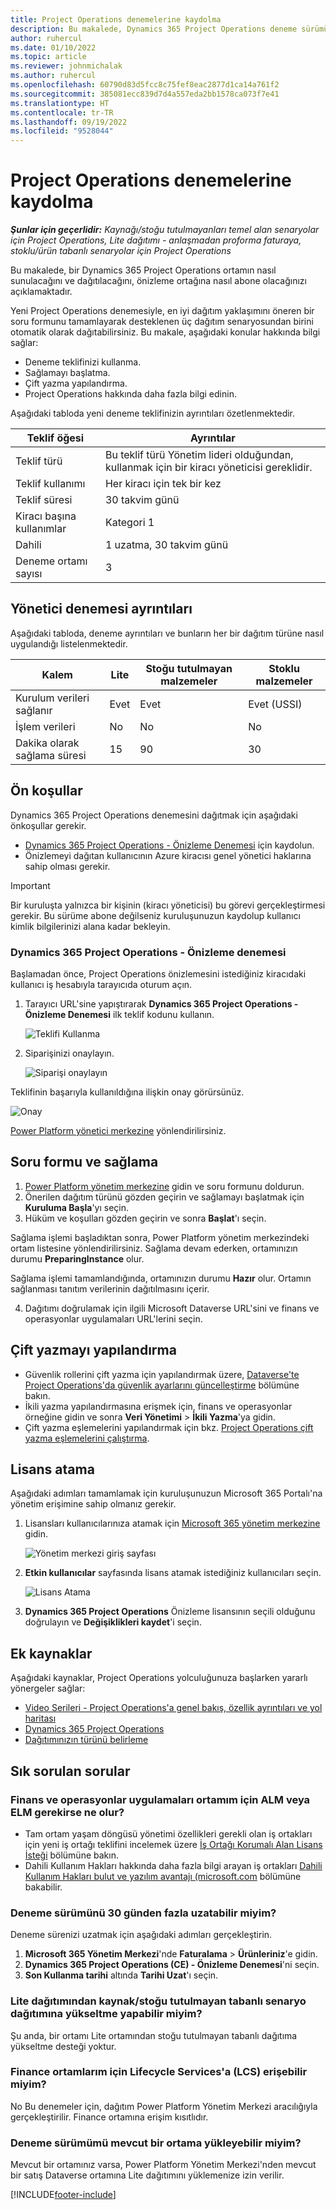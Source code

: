 ```yaml
---
title: Project Operations denemelerine kaydolma
description: Bu makalede, Dynamics 365 Project Operations deneme sürümü dağıtma işlemi açıklanmaktadır.
author: ruhercul
ms.date: 01/10/2022
ms.topic: article
ms.reviewer: johnmichalak
ms.author: ruhercul
ms.openlocfilehash: 60790d83d5fcc8c75fef8eac2877d1ca14a761f2
ms.sourcegitcommit: 385081ecc839d7d4a557eda2bb1578ca073f7e41
ms.translationtype: HT
ms.contentlocale: tr-TR
ms.lasthandoff: 09/19/2022
ms.locfileid: "9528044"
---
```

# <a name="sign-up-for-project-operations-trials"></a>Project Operations denemelerine kaydolma 

_**Şunlar için geçerlidir:** Kaynağı/stoğu tutulmayanları temel alan senaryolar için Project Operations, Lite dağıtımı - anlaşmadan proforma faturaya, stoklu/ürün tabanlı senaryolar için Project Operations_ 



Bu makalede, bir Dynamics 365 Project Operations ortamın nasıl sunulacağını ve dağıtılacağını, önizleme ortağına nasıl abone olacağınızı açıklamaktadır.

Yeni Project Operations denemesiyle, en iyi dağıtım yaklaşımını öneren bir soru formunu tamamlayarak desteklenen üç dağıtım senaryosundan birini otomatik olarak dağıtabilirsiniz. Bu makale, aşağıdaki konular hakkında bilgi sağlar:

- Deneme teklifinizi kullanma.
- Sağlamayı başlatma.
- Çift yazma yapılandırma.
- Project Operations hakkında daha fazla bilgi edinin. 

Aşağıdaki tabloda yeni deneme teklifinizin ayrıntıları özetlenmektedir.

| **Teklif öğesi**               | **Ayrıntılar**                                  |
|------------------------------|----------------------------------------------|
| Teklif türü                   | Bu teklif türü Yönetim lideri olduğundan, kullanmak için bir kiracı yöneticisi gereklidir. |
| Teklif kullanımı                    | Her kiracı için tek bir kez                          |
| Teklif süresi               | 30 takvim günü                             |
| Kiracı başına kullanımlar       | Kategori 1                                            |
| Dahili                    | 1 uzatma, 30 takvim günü               |
| Deneme ortamı sayısı | 3                                            |


## <a name="admin-trial-details"></a>Yönetici denemesi ayrıntıları
Aşağıdaki tabloda, deneme ayrıntıları ve bunların her bir dağıtım türüne nasıl uygulandığı listelenmektedir.

| **Kalem**                      | **Lite**                                     | **Stoğu tutulmayan malzemeler** | **Stoklu malzemeler** |
|-------------------------------|----------------------------------------------|---------------------------|-----------------------|
| Kurulum verileri sağlanır           | Evet                                          | Evet                       | Evet (USSI)            |
| İşlem verileri            | No                                           | No                        | No                    |
| Dakika olarak sağlama süresi  | 15                                           | 90                        | 30                    |
 
## <a name="prerequisites"></a>Ön koşullar
Dynamics 365 Project Operations denemesini dağıtmak için aşağıdaki önkoşullar gerekir.

- [Dynamics 365 Project Operations - Önizleme Denemesi](https://www.aka.ms/try-po) için kaydolun.
- Önizlemeyi dağıtan kullanıcının Azure kiracısı genel yönetici haklarına sahip olması gerekir.

> [!IMPORTANT]
> Bir kuruluşta yalnızca bir kişinin (kiracı yöneticisi) bu görevi gerçekleştirmesi gerekir. Bu sürüme abone değilseniz kuruluşunuzun kaydolup kullanıcı kimlik bilgilerinizi alana kadar bekleyin.

### <a name="dynamics-365-project-operations---preview-trial"></a>Dynamics 365 Project Operations - Önizleme denemesi 

Başlamadan önce, Project Operations önizlemesini istediğiniz kiracıdaki kullanıcı iş hesabıyla tarayıcıda oturum açın.

1. Tarayıcı URL'sine yapıştırarak **Dynamics 365 Project Operations - Önizleme Denemesi** ilk teklif kodunu kullanın.

    ![Teklifi Kullanma](./media/16RedeemFirstOfferNew.png)

2. Siparişinizi onaylayın.

    ![Siparişi onaylayın](./media/17ConfirmOrderNew.png)

  Teklifinin başarıyla kullanıldığına ilişkin onay görürsünüz.

   ![Onay](./media/18OrderConfirmationNew.png)

  [Power Platform yönetici merkezine](https://admin.powerplatform.microsoft.com/projectoperationstrial) yönlendirilirsiniz.

## <a name="questionnaire-and-provisioning"></a>Soru formu ve sağlama

1.  [Power Platform yönetim merkezine](https://admin.powerplatform.com/projectoperationstrial) gidin ve soru formunu doldurun.  
2.  Önerilen dağıtım türünü gözden geçirin ve sağlamayı başlatmak için **Kuruluma Başla**'yı seçin.
3.  Hüküm ve koşulları gözden geçirin ve sonra **Başlat**'ı seçin.

   Sağlama işlemi başladıktan sonra, Power Platform yönetim merkezindeki ortam listesine yönlendirilirsiniz. Sağlama devam ederken, ortamınızın durumu **PreparingInstance** olur.
 
  Sağlama işlemi tamamlandığında, ortamınızın durumu **Hazır** olur. Ortamın sağlanması tanıtım verilerinin dağıtılmasını içerir.
 
4.  Dağıtımı doğrulamak için ilgili Microsoft Dataverse URL'sini ve finans ve operasyonlar uygulamaları URL'lerini seçin.

## <a name="configuring-dual-write"></a>Çift yazmayı yapılandırma
- Güvenlik rollerini çift yazma için yapılandırmak üzere, [Dataverse'te Project Operations'da güvenlik ayarlarını güncelleştirme](resource-provision-new-environment.md#update-security-settings-on-project-operations-on-dataverse) bölümüne bakın.
- İkili yazma yapılandırmasına erişmek için, finans ve operasyonlar örneğine gidin ve sonra **Veri Yönetimi** > **İkili Yazma**'ya gidin.
- Çift yazma eşlemelerini yapılandırmak için bkz. [Project Operations çift yazma eşlemelerini çalıştırma](resource-provision-new-environment.md#run-project-operations-dual-write-maps).

## <a name="assign-licenses"></a>Lisans atama

Aşağıdaki adımları tamamlamak için kuruluşunuzun Microsoft 365 Portalı'na yönetim erişimine sahip olmanız gerekir.

1. Lisansları kullanıcılarınıza atamak için [Microsoft 365 yönetim merkezine](https://portal.office.com/) gidin.

   ![Yönetim merkezi giriş sayfası](./media/14AdminPortal.png)

2. **Etkin kullanıcılar** sayfasında lisans atamak istediğiniz kullanıcıları seçin.

   ![Lisans Atama](./media/15AssignLicenses.png)

3. **Dynamics 365 Project Operations** Önizleme lisansının seçili olduğunu doğrulayın ve **Değişiklikleri kaydet**'i seçin.

## <a name="additional-resources"></a>Ek kaynaklar

Aşağıdaki kaynaklar, Project Operations yolculuğunuza başlarken yararlı yönergeler sağlar:

- [Video Serileri - Project Operations'a genel bakış, özellik ayrıntıları ve yol haritası](https://youtube.com/playlist?list=PLcakwueIHoT_LJ3Fr1tHnkPk5lioqE6uH)
- [Dynamics 365 Project Operations](/training/modules/examine-dynamics-365-project-operations/)
- [Dağıtımınızın türünü belirleme](determine-deployment-type.md)

## <a name="frequently-asked-questions"></a>Sık sorulan sorular

### <a name="what-if-i-require-alm-or-elm-for-my-finance-and-operations-apps-environment"></a>Finans ve operasyonlar uygulamaları ortamım için ALM veya ELM gerekirse ne olur?

- Tam ortam yaşam döngüsü yönetimi özellikleri gerekli olan iş ortakları için yeni iş ortağı teklifini incelemek üzere [İş Ortağı Korumalı Alan Lisans İsteği](https://experience.dynamics.com/requestlicense) bölümüne bakın. 
- Dahili Kullanım Hakları hakkında daha fazla bilgi arayan iş ortakları [Dahili Kullanım Hakları bulut ve yazılım avantajı (microsoft.com](https://partner.microsoft.com/membership/internal-use-software) bölümüne bakabilir.

### <a name="can-i-extend-my-trial-beyond-30-days"></a>Deneme sürümünü 30 günden fazla uzatabilir miyim?
Deneme sürenizi uzatmak için aşağıdaki adımları gerçekleştirin.

1. **Microsoft 365 Yönetim Merkezi**'nde **Faturalama** > **Ürünleriniz**'e gidin.
2. **Dynamics 365 Project Operations (CE) - Önizleme Denemesi**'ni seçin.
3. **Son Kullanma tarihi** altında **Tarihi Uzat**'ı seçin.

### <a name="can-i-upgrade-from-the-lite-deployment-to-the-resourcenon-stocked-based-scenario-deployment"></a>Lite dağıtımından kaynak/stoğu tutulmayan tabanlı senaryo dağıtımına yükseltme yapabilir miyim?
Şu anda, bir ortamı Lite ortamından stoğu tutulmayan tabanlı dağıtıma yükseltme desteği yoktur.

### <a name="can-i-access-lifecycle-services-lcs-for-my-finance-environments"></a>Finance ortamlarım için Lifecycle Services'a (LCS) erişebilir miyim?  
No Bu denemeler için, dağıtım Power Platform Yönetim Merkezi aracılığıyla gerçekleştirilir. Finance ortamına erişim kısıtlıdır.

### <a name="can-i-install-my-trial-on-an-existing-environment"></a>Deneme sürümümü mevcut bir ortama yükleyebilir miyim?
Mevcut bir ortamınız varsa, Power Platform Yönetim Merkezi'nden mevcut bir satış Dataverse ortamına Lite dağıtımını yüklemenize izin verilir.

[!INCLUDE[footer-include](../includes/footer-banner.md)]
